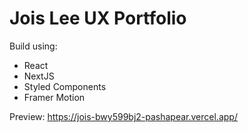 # Jois Lee UX Portfolio

Build using:

- React
- NextJS
- Styled Components
- Framer Motion

Preview: https://jois-bwy599bj2-pashapear.vercel.app/
